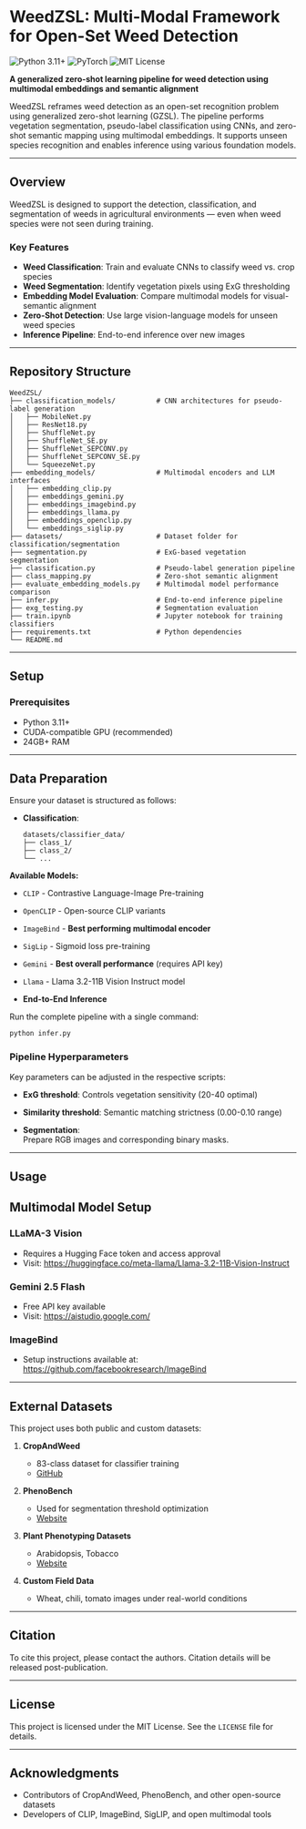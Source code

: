 # WeedZSL: Multi-Modal Framework for Open-Set Weed Detection

![Python 3.11+](https://img.shields.io/badge/python-3.11%2B-blue) ![PyTorch](https://img.shields.io/badge/pytorch-2.7%2B-red) ![MIT License](https://img.shields.io/badge/license-MIT-green)

**A generalized zero-shot learning pipeline for weed detection using multimodal embeddings and semantic alignment**

WeedZSL reframes weed detection as an open-set recognition problem using generalized zero-shot learning (GZSL). The pipeline performs vegetation segmentation, pseudo-label classification using CNNs, and zero-shot semantic mapping using multimodal embeddings. It supports unseen species recognition and enables inference using various foundation models.

---

## Overview

WeedZSL is designed to support the detection, classification, and segmentation of weeds in agricultural environments — even when weed species were not seen during training.

### Key Features

- **Weed Classification**: Train and evaluate CNNs to classify weed vs. crop species
- **Weed Segmentation**: Identify vegetation pixels using ExG thresholding
- **Embedding Model Evaluation**: Compare multimodal models for visual-semantic alignment
- **Zero-Shot Detection**: Use large vision-language models for unseen weed species
- **Inference Pipeline**: End-to-end inference over new images

---

## Repository Structure

```
WeedZSL/
├── classification_models/          # CNN architectures for pseudo-label generation
│   ├── MobileNet.py
│   ├── ResNet18.py
│   ├── ShuffleNet.py
│   ├── ShuffleNet_SE.py
│   ├── ShuffleNet_SEPCONV.py
│   ├── ShuffleNet_SEPCONV_SE.py
│   └── SqueezeNet.py
├── embedding_models/               # Multimodal encoders and LLM interfaces
│   ├── embedding_clip.py
│   ├── embeddings_gemini.py
│   ├── embeddings_imagebind.py
│   ├── embeddings_llama.py
│   ├── embeddings_openclip.py
│   └── embeddings_siglip.py
├── datasets/                       # Dataset folder for classification/segmentation
├── segmentation.py                 # ExG-based vegetation segmentation
├── classification.py               # Pseudo-label generation pipeline
├── class_mapping.py                # Zero-shot semantic alignment
├── evaluate_embedding_models.py    # Multimodal model performance comparison
├── infer.py                        # End-to-end inference pipeline
├── exg_testing.py                  # Segmentation evaluation
├── train.ipynb                     # Jupyter notebook for training classifiers
├── requirements.txt                # Python dependencies
└── README.md
```

---

## Setup

### Prerequisites

- Python 3.11+
- CUDA-compatible GPU (recommended)
- 24GB+ RAM

---

## Data Preparation

Ensure your dataset is structured as follows:

- **Classification**:  
  ```
  datasets/classifier_data/
  ├── class_1/
  ├── class_2/
  └── ...
  ```

**Available Models:**
- `CLIP` - Contrastive Language-Image Pre-training
- `OpenCLIP` - Open-source CLIP variants
- `ImageBind` - **Best performing multimodal encoder**
- `SigLip` - Sigmoid loss pre-training
- `Gemini` - **Best overall performance** (requires API key)
- `Llama` - Llama 3.2-11B Vision Instruct model

- **End-to-End Inference**

Run the complete pipeline with a single command:

```bash
python infer.py 
```

### Pipeline Hyperparameters

Key parameters can be adjusted in the respective scripts:

- **ExG threshold**: Controls vegetation sensitivity (20-40 optimal)
- **Similarity threshold**: Semantic matching strictness (0.00-0.10 range)


- **Segmentation**:  
  Prepare RGB images and corresponding binary masks.

---

## Usage

## Multimodal Model Setup

### LLaMA-3 Vision

- Requires a Hugging Face token and access approval  
- Visit: https://huggingface.co/meta-llama/Llama-3.2-11B-Vision-Instruct

### Gemini 2.5 Flash

- Free API key available  
- Visit: https://aistudio.google.com/

### ImageBind

- Setup instructions available at: https://github.com/facebookresearch/ImageBind

---

## External Datasets

This project uses both public and custom datasets:

1. **CropAndWeed**  
   - 83-class dataset for classifier training  
   - [GitHub](https://github.com/cropandweed/cropandweed-dataset)

2. **PhenoBench**  
   - Used for segmentation threshold optimization  
   - [Website](https://www.phenobench.org/)

3. **Plant Phenotyping Datasets**  
   - Arabidopsis, Tobacco  
   - [Website](https://www.plant-phenotyping.org/datasets)

4. **Custom Field Data**  
   - Wheat, chili, tomato images under real-world conditions

---

## Citation

To cite this project, please contact the authors. Citation details will be released post-publication.

---

## License

This project is licensed under the MIT License. See the `LICENSE` file for details.

---

## Acknowledgments

- Contributors of CropAndWeed, PhenoBench, and other open-source datasets  
- Developers of CLIP, ImageBind, SigLIP, and open multimodal tools  
